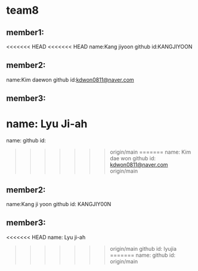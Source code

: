 # team8
## member1:
<<<<<<< HEAD
<<<<<<< HEAD
name:Kang jiyoon
github id:KANGJIYOON

## member2:
name:Kim daewon
github id:kdwon0811@naver.com

## member3:
name: Lyu Ji-ah
=======
name: 
github id: 
>>>>>>> origin/main
=======
name: Kim dae won
github id: kdwon0811@naver.com
>>>>>>> origin/main

## member2:
name:Kang ji yoon 
github id: KANGJIY00N

## member3:
<<<<<<< HEAD
name: Lyu ji-ah
>>>>>>> origin/main
github id: lyujia
=======
name: 
github id: 
>>>>>>> origin/main
